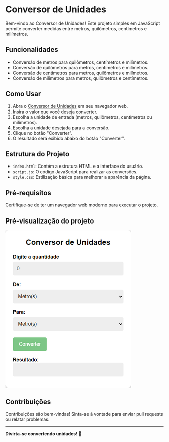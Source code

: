 # Conversor de Unidades

Bem-vindo ao Conversor de Unidades! Este projeto simples em JavaScript permite converter medidas entre metros, quilômetros, centímetros e milímetros.

## Funcionalidades

- Conversão de metros para quilômetros, centímetros e milímetros.
- Conversão de quilômetros para metros, centímetros e milímetros.
- Conversão de centímetros para metros, quilômetros e milímetros.
- Conversão de milímetros para metros, quilômetros e centímetros.

## Como Usar

1. Abra o [Conversor de Unidades](https://diocmrg.github.io/conversor_de_unidades/) em seu navegador web.
2. Insira o valor que você deseja converter.
3. Escolha a unidade de entrada (metros, quilômetros, centímetros ou milímetros).
4. Escolha a unidade desejada para a conversão.
5. Clique no botão "Converter".
6. O resultado será exibido abaixo do botão "Converter".

## Estrutura do Projeto

- `index.html`: Contém a estrutura HTML e a interface do usuário.
- `script.js`: O código JavaScript para realizar as conversões.
- `style.css`: Estilização básica para melhorar a aparência da página.

## Pré-requisitos

Certifique-se de ter um navegador web moderno para executar o projeto.

## Pré-visualização do projeto

![Conversor de Unidades](/img/img-projeto.png)

## Contribuições

Contribuições são bem-vindas! Sinta-se à vontade para enviar pull requests ou relatar problemas.

---
**Divirta-se convertendo unidades!** 🚀

